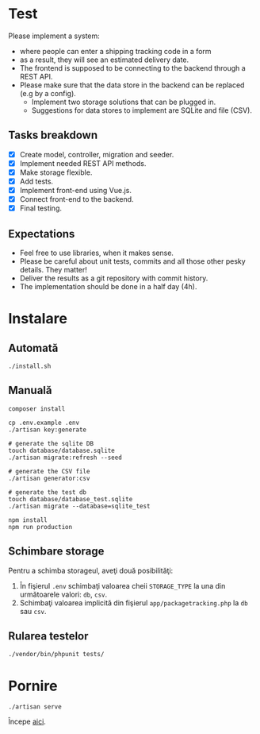 # Test

Please implement a system:
* where people can enter a shipping tracking code in a form
* as a result, they will see an estimated delivery date.
* The frontend is supposed to be connecting to the backend through a REST API.
* Please make sure that the data store in the backend can be replaced (e.g by a config).
  * Implement two storage solutions that can be plugged in.
  * Suggestions for data stores to implement are SQLite and file (CSV).

## Tasks breakdown

- [X] Create model, controller, migration and seeder.
- [X] Implement needed REST API methods.
- [X] Make storage flexible.
- [X] Add tests.
- [X] Implement front-end using Vue.js.
- [X] Connect front-end to the backend.
- [X] Final testing.

## Expectations

* Feel free to use libraries, when it makes sense.
* Please be careful about unit tests, commits and all those other pesky details. They matter!
* Deliver the results as a git repository with commit history.
* The implementation should be done in a half day (4h).

# Instalare

## Automată

```
./install.sh
```

## Manuală

```
composer install

cp .env.example .env
./artisan key:generate

# generate the sqlite DB
touch database/database.sqlite
./artisan migrate:refresh --seed

# generate the CSV file
./artisan generator:csv

# generate the test db
touch database/database_test.sqlite
./artisan migrate --database=sqlite_test

npm install
npm run production
```

## Schimbare storage

Pentru a schimba storageul, aveţi două posibilităţi:

1. În fişierul `.env` schimbaţi valoarea cheii `STORAGE_TYPE` la una din următoarele valori: `db`, `csv`.
2. Schimbaţi valoarea implicită din fişierul `app/packagetracking.php` la `db` sau `csv`.

## Rularea testelor

```
./vendor/bin/phpunit tests/
```

# Pornire

```
./artisan serve
```

Începe [aici](http://localhost:8000).
